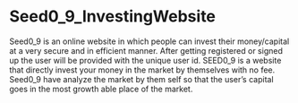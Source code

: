 # Seed0_9_InvestingWebsite
Seed0_9 is an online website in which people can invest their money/capital at a very secure and in efficient manner. After getting registered or signed up the user will be provided with the unique user id. SEED0_9 is a website that directly invest your money in the market by themselves with no fee. Seed0_9 have analyze the market by them self so that the user’s capital goes in the most growth able place of the market.
